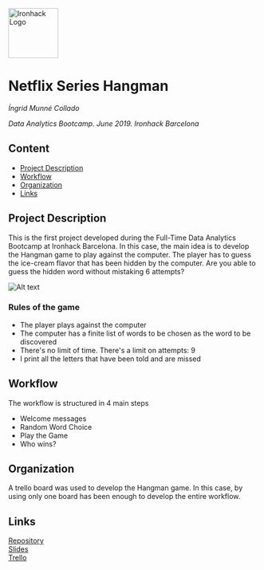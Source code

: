 <img src="https://bit.ly/2VnXWr2" alt="Ironhack Logo" width="100"/>

# Netflix Series Hangman
*Íngrid Munné Collado*

*Data Analytics Bootcamp. June 2019. Ironhack Barcelona*

## Content
- [Project Description](#project-description)
- [Workflow](#workflow)
- [Organization](#organization)
- [Links](#links)

<a name="project-description"></a>

## Project Description
This is the first project developed during the Full-Time Data Analytics Bootcamp at Ironhack Barcelona. In this case, the main idea is to develop the Hangman game to play against the computer. 
The player has to guess the ice-cream flavor that has been hidden by the computer. Are you able to guess the hidden word without mistaking 6 attempts? 

![Alt text](/home/ingrid/Documents/DA_Ironhack/Week1/Project_1_info/hangman.jpg?raw=true "Hangman")


### Rules of the game

- The player plays against the computer
- The computer has a finite list of words to be chosen as the word to be discovered
- There's no limit of time. There's a limit on attempts: 9
- I print all the letters that have been told and are missed


<a name="workflow"></a>

## Workflow

The workflow is structured in 4 main steps
- Welcome messages
- Random Word Choice 
- Play the Game
- Who wins? 

<a name="organization"></a>

## Organization
A trello board was used to develop the Hangman game. In this case, by using only one board has been enough to develop the entire workflow. 

<a name="links"></a>

## Links

[Repository](https://github.com/wobniarin/Project-Week-1-Build-Your-Own-Game)  
[Slides](https://slides.com/ingridmunnecollado/deck/)  
[Trello](https://trello.com/b/rQD6qXVA/ih-da-project1-hangman)  
